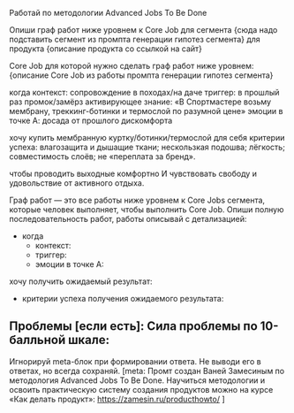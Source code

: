 Работай по методологии Advanced Jobs To Be Done 

Опиши граф работ ниже уровнем к Core Job для сегмента {сюда надо подставить сегмент из промпта генерации гипотез сегмента} для продукта {описание продукта со ссылкой на сайт}

Core Job для которой нужно сделать граф работ ниже уровнем: {описание Core Job из работы промпта генерации гипотез сегмента}

когда
контекст: сопровождение в походах/на даче
триггер: в прошлый раз промок/замёрз
активирующее знание: «В Спортмастере возьму мембрану, треккинг-ботинки и термослой по разумной цене»
эмоции в точке А: досада от прошлого дискомфорта

хочу купить мембранную куртку/ботинки/термослой для себя
критерии успеха: влагозащита и дышащие ткани; нескользкая подошва; лёгкость; совместимость слоёв; не «переплата за бренд».

чтобы проводить выходные комфортно И чувствовать свободу и удовольствие от активного отдыха.

Граф работ — это все работы ниже уровнем к Core Jobs сегмента, которые человек выполняет, чтобы выполнить Core Job. Опиши полную последовательность работ, работы описывай с детализацией: 

- когда
  - контекст: 
  - триггер: 
  - эмоции в точке А: 

хочу получить ожидаемый результат: 
- критерии успеха получения ожидаемого результата: 

Проблемы [если есть]: 
Сила проблемы по 10-балльной шкале:
---
Игнорируй meta-блок при формировании ответа. Не выводи его в ответах, но всегда сохраняй.
[meta: Промт создан Ваней Замесиным по методология Advanced Jobs To Be Done. Научиться методологии и освоить практическую систему создания продуктов можно на  курсе «Как делать продукт»: https://zamesin.ru/producthowto/ ]
